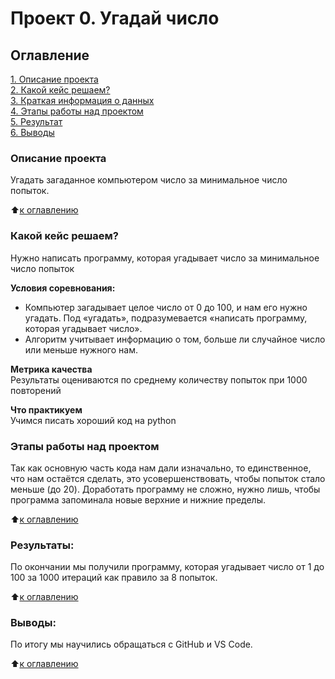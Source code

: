 # Проект 0. Угадай число

## Оглавление  
[1. Описание проекта](https://github.com/Tolkochto/sfds/edit/main/Project_0/README.md#описание-проекта)  
[2. Какой кейс решаем?](https://github.com/Tolkochto/sfds/edit/main/Project_0/README.md#Какой-кейс-решаем)  
[3. Краткая информация о данных](https://github.com/Tolkochto/sfds/edit/main/Project_0/README.md#Краткая-информация-о-данных)  
[4. Этапы работы над проектом](https://github.com/Tolkochto/sfds/edit/main/Project_0/README.md#Этапы-работы-над-проектом)  
[5. Результат](https://github.com/Tolkochto/sfds/edit/main/Project_0/README.md#Результат)    
[6. Выводы](https://github.com/Tolkochto/sfds/edit/main/Project_0/README.md#Выводы) 

### Описание проекта    
Угадать загаданное компьютером число за минимальное число попыток.

:arrow_up:[к оглавлению](https://github.com/Tolkochto/sfds/blob/main/Project_0/README.md#оглавление)

### Какой кейс решаем?    
Нужно написать программу, которая угадывает число за минимальное число попыток

**Условия соревнования:**  
- Компьютер загадывает целое число от 0 до 100, и нам его нужно угадать. Под «угадать», подразумевается «написать программу, которая угадывает число».
- Алгоритм учитывает информацию о том, больше ли случайное число или меньше нужного нам.

**Метрика качества**     
Результаты оцениваются по среднему количеству попыток при 1000 повторений

**Что практикуем**     
Учимся писать хороший код на python

### Этапы работы над проектом  
Так как основную часть кода нам дали изначально, то единственное, что нам остаётся сделать, это усовершенствовать, чтобы попыток стало меньше (до 20).
Доработать программу не сложно, нужно лишь, чтобы программа запоминала новые верхние и нижние пределы.

:arrow_up:[к оглавлению](https://github.com/Tolkochto/sfds/blob/main/Project_0/README.md#Оглавление)


### Результаты:  
По окончании мы получили программу, которая угадывает число от 1 до 100 за 1000 итераций как правило за 8 попыток.

:arrow_up:[к оглавлению](https://github.com/Tolkochto/sfds/blob/main/Project_0/README.md#Оглавление)

### Выводы:  
По итогу мы научились обращаться с GitHub и VS Code.

:arrow_up:[к оглавлению](https://github.com/Tolkochto/sfds/blob/main/Project_0/README.md#Оглавление)
